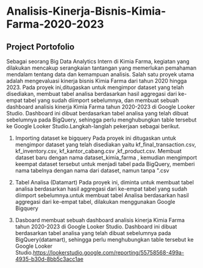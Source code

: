# Analisis-Kinerja-Bisnis-Kimia-Farma-2020-2023
## Project Portofolio
Sebagai seorang Big Data Analytics Intern di Kimia Farma, kegiatan yang dilakukan mencakup serangkaian tantangan yang memerlukan pemahaman mendalam tentang data dan kemampuan analisis. Salah satu proyek utama adalah mengevaluasi kinerja bisnis Kimia Farma dari tahun 2020 hingga 2023. Pada proyek ini,ditugaskan untuk mengimpor dataset yang telah disediakan, membuat tabel analisa berdasarkan hasil aggregasi dari ke-empat tabel yang sudah diimport sebelumnya, dan membuat sebuah dashboard analisis kinerja Kimia Farma tahun 2020-2023 di Google Looker Studio. Dashboard ini dibuat berdasarkan tabel analisa yang telah dibuat sebelumnya pada BigQuery, sehingga perlu menghubungkan table tersebut ke Google Looker Studio.Langkah-langlah pekerjaan sebagai berikut.
1. Importing dataset ke bigquery
   Pada proyek ini  ditugaskan untuk mengimpor dataset yang telah disediakan yaitu  kf_final_transaction.csv, kf_inventory.csv, kf_kantor_cabang.csv ,kf_product.csv.
Membuat dataset baru dengan nama dataset_kimia_farma , kemudian mengimport keempat dataset tersebut untuk menjadi tabel pada BigQuery, memberi nama tabelnya dengan nama dari dataset, namun tanpa ".csv

2. Tabel Analisa (Datamart)
Pada proyek ini, diminta untuk membuat tabel analisa berdasarkan hasil aggregasi dari ke-empat tabel yang sudah diimport sebelumnya.untuk membuat tabel Analisa berdasarkan hasil aggregasi dari ke-empat tabel, dilakukan menggunakan Google Bigquery 
3. Dasboard
membuat sebuah dashboard analisis kinerja Kimia Farma tahun 2020-2023 di Google Looker Studio. Dashboard ini dibuat berdasarkan tabel analisa yang telah dibuat sebelumnya pada BigQuery(datamart), sehingga  perlu menghubungkan table tersebut ke Google Looker Studio.https://lookerstudio.google.com/reporting/55758568-499a-4935-b30d-8bb5c3acc1ae

